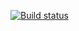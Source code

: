[![Build status](https://ci.appveyor.com/api/projects/status/kxclyo309twv2jrr?svg=true)](https://ci.appveyor.com/project/Natalie-Roach/bbd-task-new)
